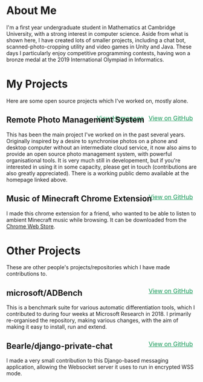 <style>.gh-link { color: #159957; line-height: 2.5em; font-size: 1rem; margin-right: 10px; } @media only screen and (min-width: 800px) { .gh-link { float: right; margin-top: -55px !important; } .gh-link + .gh-link { margin-right: 140px; } } @media only screen and (max-width: 800px) { .main-content h2 { margin-bottom: 0.25rem; } .main-content h2 + p { margin: 0; } .main-content h2 + p + p { margin-top: 0.25em; } }</style>

# About Me

I'm a first year undergraduate student in Mathematics at Cambridge University, with a strong interest in computer science. Aside from what is shown here, I have created lots of smaller projects, including a chat bot, scanned-photo-cropping utility and video games in Unity and Java. These days I particularly enjoy competitive programming contests, having won a bronze medal at the 2019 International Olympiad in Informatics.

# My Projects

Here are some open source projects which I've worked on, mostly alone.

## Remote Photo Management System
<a href="https://github.com/zsmith3/Photo-Manager-Client" class="gh-link">View on GitHub</a>
<a href="https://zsmith3.github.io/Photo-Manager-Client/" class="gh-link">View Homepage</a>

This has been the main project I've worked on in the past several years. Originally inspired by a desire to synchronise photos on a phone and desktop computer without an intermediate cloud service, it now also aims to provide an open source photo management system, with powerful organisational tools. It is very much still in developement, but if you're interested in using it in some capacity, please get in touch (contributions are also greatly appreciated). There is a working public demo available at the homepage linked above.

## Music of Minecraft Chrome Extension
<a href="https://github.com/zsmith3/Music-of-Minecraft-Chrome-Extension" class="gh-link">View on GitHub</a>

I made this chrome extension for a friend, who wanted to be able to listen to ambient Minecraft music while browsing. It can be downloaded from the [Chrome Web Store](https://chrome.google.com/webstore/detail/music-of-minecraft/piidlenoacbeeecjfdkjcgcienfgnkjn).

# Other Projects

These are other people's projects/repositories which I have made contributions to.

## microsoft/ADBench
<a href="https://github.com/microsoft/ADBench" class="gh-link">View on GitHub</a>

This is a benchmark suite for various automatic differentiation tools, which I contributed to during four weeks at Microsoft Research in 2018. I primarily re-organised the repository, making various changes, with the aim of making it easy to install, run and extend.

## Bearle/django-private-chat
<a href="https://github.com/Bearle/django-private-chat" class="gh-link">View on GitHub</a>

I made a very small contribution to this Django-based messaging application, allowing the Websocket server it uses to run in encrypted WSS mode.
